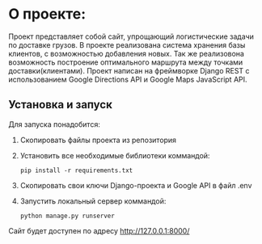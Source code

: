 # О проекте:
Проект представляет собой сайт, упрощающий логистические задачи по доставке грузов.
В проекте реализована система хранения базы клиентов, с возможностью добавления новых. Так же реализовона возможность построение оптимального маршрута между точками доставки(клиентами).
Проект написан на фреймворке Django REST с использованием Google Directions API и Google Maps JavaScript API.

## Установка и запуск
Для запуска понадобится:
1. Скопировать файлы проекта из репозитория
2. Установить все необходимые библиотеки коммандой:
   
   ```
   pip install -r requirements.txt
   ```
3. Скопировать свои ключи Django-проекта и Google API в файл .env
4. Запустить локальный сервер коммандой:

   ```
   python manage.py runserver
   ```
Сайт будет доступен по адресу <http://127.0.0.1:8000/>


